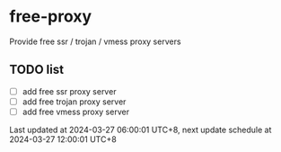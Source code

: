 
# free-proxy
Provide free ssr / trojan / vmess proxy servers


## TODO list
- [ ] add free ssr proxy server
- [ ] add free trojan proxy server
- [ ] add free vmess proxy server

Last updated at 2024-03-27 06:00:01 UTC+8, next update schedule at 2024-03-27 12:00:01 UTC+8

